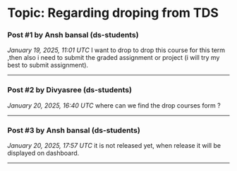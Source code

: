 # Topic: Regarding droping from TDS

### Post #1 by **Ansh bansal** (ds-students)
*January 19, 2025, 11:01 UTC*
I want to drop to drop this course for this term ,then also i need to submit the graded assignment or project (i will try my best to submit assignment).

---

### Post #2 by **Divyasree** (ds-students)
*January 20, 2025, 16:40 UTC*
where can we find the drop courses form ?

---

### Post #3 by **Ansh bansal** (ds-students)
*January 20, 2025, 17:57 UTC*
it is not released yet, when release it will be displayed on dashboard.

---
